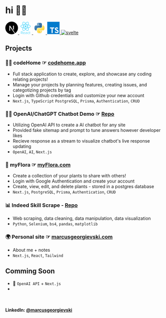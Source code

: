# hi 👨‍💻

 <p align="left"> <a href="https://reactjs.org/" target="_blank" rel="noreferrer"> <img src="https://raw.githubusercontent.com/devicons/devicon/master/icons/nextjs/nextjs-original.svg" alt="nextjs" width="40" height="40"/> <a href="https://reactjs.org/" target="_blank" rel="noreferrer"> <img src="https://raw.githubusercontent.com/devicons/devicon/master/icons/react/react-original-wordmark.svg" alt="react" width="40" height="40"/> </a>  </a> <a href="https://www.python.org" target="_blank" rel="noreferrer"> <img src="https://raw.githubusercontent.com/devicons/devicon/master/icons/python/python-original.svg" alt="python" width="40" height="40"/> </a> <a href="https://developer.mozilla.org/en-US/docs/Web/JavaScript" target="_blank" rel="noreferrer"> <img src="https://raw.githubusercontent.com/devicons/devicon/master/icons/typescript/typescript-original.svg" alt="typescript" width="40" height="40"/> <a href="https://svelte.dev" target="_blank" rel="noreferrer"> <img src="https://upload.wikimedia.org/wikipedia/commons/1/1b/Svelte_Logo.svg" alt="svelte" width="40" height="40"/> </a> </p>

## Projects 

### 👨‍💻 codeHome ☞ [codehome.app](https://codehome.app/)
- Full stack application to create, explore, and showcase any coding relating projects!
- Manage your projects by planning features, creating issues, and categotizing projects by tag
- Login with Github credentials and customize your new account
- `Next.js`, `TypeScript` `PostgreSQL`, `Prisma`, `Authentication`, `CRUD`

### 🤖💬 OpenAI/ChatGPT Chatbot Demo ☞ [Repo](https://github.com/marcusgeorgievski/openai-chatbot)
- Utilizing OpenAI API to create a AI chatbot for any site
- Provided fake sitemap and prompt to tune answers however developer likes
- Recieve response as a stream to visualize chatbot's live response updating
- `OpenAI`, `AI`, `Next.js`

### 🌱 myFlora ☞ [myFlora.com](https://my-flora-xi.vercel.app/)
- Create a collection of your plants to share with others!
- Login with Google Authentication and create your account
- Create, view, edit, and delete plants - stored in a postgres database
- `Next.js`, `PostgreSQL`, `Prisma`, `Authentication`, `CRUD`

### 📊 Indeed Skill Scrape - [Repo](https://github.com/marcusgeorgievski/indeed-skill-scrape)
  - Web scraping, data cleaning, data manipulation, data visualization
  - `Python`, `Selenium`, `bs4`, `pandas`, `matplotlib`

### 🌍 Personal site ☞ [marcusgeorgievski.com](https://marcusgeorgievski.com)
- About me + notes
- `Next.js`, `React`, `Tailwind`

## Comming Soon

- 🦾 `OpenAI API` + `Next.js`
- 
 </br>
 
 #### LinkedIn: [@marcusgeorgievski](https://www.linkedin.com/in/marcusgeorgievski/)
